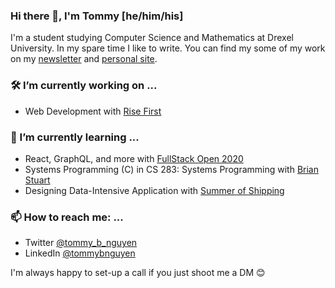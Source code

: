 ### Hi there 👋, I'm Tommy [he/him/his]
I'm a student studying Computer Science and Mathematics at Drexel University. In my spare time I like to write. You can find my some of my work on my [newsletter](https://overthinking.substack.com/) and [personal site](https://tommynguyen.dev/).

### 🛠 I’m currently working on ...
- Web Development with [Rise First](https://risefirst.org/)

### 🧠 I’m currently learning ...
- React, GraphQL, and more with [FullStack Open 2020](https://fullstackopen.com/)
- Systems Programming (C) in CS 283: Systems Programming with [Brian Stuart](https://www.cs.drexel.edu/~bls96/)
- Designing Data-Intensive Application with [Summer of Shipping](https://summerofshipping.com/)

### 📫 How to reach me: ...
- Twitter [@tommy_b_nguyen](https://twitter.com/tommy_b_nguyen)
- LinkedIn [@tommybnguyen](https://www.linkedin.com/in/tommybnguyen/)

I'm always happy to set-up a call if you just shoot me a DM 😊
<!--
**tnguyen21/tnguyen21** is a ✨ _special_ ✨ repository because its `README.md` (this file) appears on your GitHub profile.

Here are some ideas to get you started:

- 🔭 I’m currently working on ...
- 🌱 I’m currently learning ...
- 👯 I’m looking to collaborate on ...
- 🤔 I’m looking for help with ...
- 💬 Ask me about ...
- 📫 How to reach me: ...
- 😄 Pronouns: ...
- ⚡ Fun fact: ...
-->


